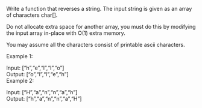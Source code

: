 <p class="has-line-data" data-line-start="0" data-line-end="1">Write a function that reverses a string. The input string is given as an array of characters char[].</p>
<p class="has-line-data" data-line-start="2" data-line-end="3">Do not allocate extra space for another array, you must do this by modifying the input array in-place with O(1) extra memory.</p>
<p class="has-line-data" data-line-start="4" data-line-end="5">You may assume all the characters consist of printable ascii characters.</p>
<p class="has-line-data" data-line-start="8" data-line-end="9">Example 1:</p>
<p class="has-line-data" data-line-start="10" data-line-end="13">Input: [“h”,“e”,“l”,“l”,“o”]<br>
Output: [“o”,“l”,“l”,“e”,“h”]<br>
Example 2:</p>
<p class="has-line-data" data-line-start="14" data-line-end="16">Input: [“H”,“a”,“n”,“n”,“a”,“h”]<br>
Output: [“h”,“a”,“n”,“n”,“a”,“H”]</p>